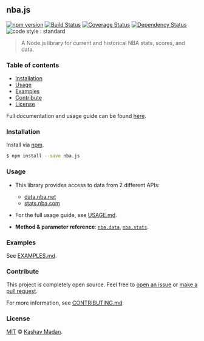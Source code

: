 ## nba.js

[![npm version](https://badge.fury.io/js/nba.js.svg)](https://badge.fury.io/js/nba.js) [![Build Status](https://travis-ci.org/kshvmdn/nba.js.svg?branch=master)](https://travis-ci.org/kshvmdn/nba.js) [![Coverage Status](https://coveralls.io/repos/github/kshvmdn/nba.js/badge.svg?branch=master)](https://coveralls.io/github/kshvmdn/nba.js?branch=master) [![Dependency Status](https://img.shields.io/david/kshvmdn/nba.js.svg)](https://david-dm.org/kshvmdn/nba.js) ![code style : standard](https://img.shields.io/badge/code%20style-standard-brightgreen.svg)

> A Node.js library for current and historical NBA stats, scores, and data.

### Table of contents

- [Installation](#installation)
- [Usage](#usage)
- [Examples](#examples)
- [Contribute](#contribute)
- [License](#license)

Full documentation and usage guide can be found [here](docs).

### Installation

Install via [npm](https://npmjs.com/packages/nba.js).

```sh
$ npm install --save nba.js
```

### Usage

- This library provides access to data from 2 different APIs:

  + [data.nba.net](http://data.nba.net)
  + [stats.nba.com](http://stats.nba.com)

- For the full usage guide, see [USAGE.md](docs/USAGE.md).

- __Method & parameter reference__: [`nba.data`](docs/api/DATA.md), [`nba.stats`](docs/api/STATS.md).

### Examples

See [EXAMPLES.md](docs/EXAMPLES.md).

### Contribute

This project is completely open source. Feel free to [open an issue](https://github.com/kshvmdn/nba.js/issues) or [make a pull request](https://github.com/kshvmdn/nba.js/pulls).

For more information, see [CONTRIBUTING.md](docs/CONTRIBUTING.md).

### License

[MIT](./LICENSE) © [Kashav Madan](http://kshvmdn.com).

